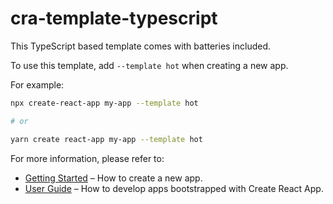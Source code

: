 # cra-template-typescript

This TypeScript based template comes with batteries included.

To use this template, add `--template hot` when creating a new app.

For example:

```sh
npx create-react-app my-app --template hot

# or

yarn create react-app my-app --template hot
```

For more information, please refer to:

- [Getting Started](https://create-react-app.dev/docs/getting-started) – How to create a new app.
- [User Guide](https://create-react-app.dev) – How to develop apps bootstrapped with Create React App.
